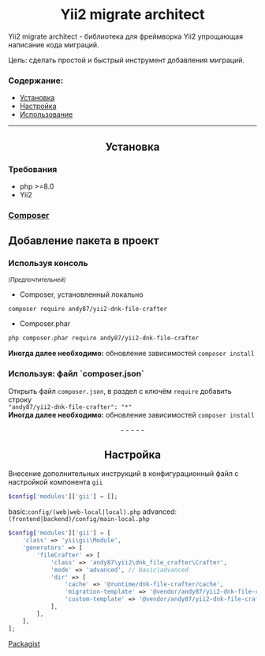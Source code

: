 
<h1 align="center">Yii2 migrate architect</h1>

Yii2 migrate architect - библиотека для фреймворка Yii2 упрощающая написание кода миграций. 

Цель: сделать простой и быстрый инструмент добавления миграций.

### Содержание:

- [Установка](#yii2-dnk-file-crafter-setup)
- [Настройка](#yii2-dnk-file-crafter-config)
- [Использование](#yii2-dnk-file-crafter-setup-composer-composer-use)

___

<span id="yii2-migrate-architect-setup"></span>
<h2 align="center"> 
    Установка
</h2>

<span id="yii2-migrate-architect-setup-require"></span>
<h3>Требования</h3> 

- php >=8.0
- Yii2

<h3>
    <a href="https://getcomposer.org/download/">Composer</a>
</h3>

<span id="yii2-migrate-architect-setup"></span>
## Добавление пакета в проект

<h3>Используя консоль</h3>
<small><i>(Предпочтительней)</i></small>

- Сomposer, установленный локально
```bash
composer require andy87/yii2-dnk-file-crafter
````  
- Сomposer.phar
```bash
php composer.phar require andy87/yii2-dnk-file-crafter
```
**Иногда далее необходимо:** обновление зависимостей `composer install`


<span id="yii2-dnk-file-crafter-setup-composer-composer"></span>
<h3>Используя: файл `composer.json`</h3>

Открыть файл `composer.json`, в раздел с ключём `require` добавить строку  
`"andy87/yii2-dnk-file-crafter": "*"`  
**Иногда далее необходимо:** обновление зависимостей `composer install`

<p align="center">- - - - -</p>


<span id="yii2-migrate-architect-config"></span>
<h2 align="center">
    Настройка
</h2>

Внесение дополнительных инструкций в конфигурационный файл c настройкой компонента `gii`
```php
$config['modules']['gii'] = [];
```
basic:`config/(web|web-local|local).php`
advanced:`(frontend|backend)/config/main-local.php`

```php
$config['modules']['gii'] = [
    'class' => 'yii\gii\Module',
    'generators' => [
        'fileCrafter' => [
            'class' => 'andy87\yii2\dnk_file_crafter\Crafter',
            'mode' => 'advanced', // basic|advanced
            'dir' => [
                'cache' => '@runtime/dnk-file-crafter/cache',
                'migration-template' => '@vendor/andy87/yii2-dnk-file-crafter/src/templates/migration',
                'custom-template' => '@vendor/andy87/yii2-dnk-file-crafter/src/templates/custom',
            ],
        ],
    ],
];
```



[Packagist](https://packagist.org/packages/andy87/yii2-dnk-file-crafter)
